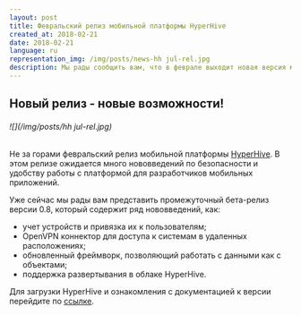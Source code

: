 ```yaml
---
layout: post
title: Февральский релиз мобильной платформы HyperHive
created_at: 2018-02-21
date: 2018-02-21
language: ru
representation_img: /img/posts/news-hh jul-rel.jpg
description: Мы рады сообщить вам, что в феврале выходит новая версия мобильной платформы HyperHive
---
```


## Новый релиз - новые возможности!

###### ![](/img/posts/hh jul-rel.jpg)

Не за горами февральский релиз мобильной платформы [HyperHive][hh]. В этом релизе ожидается много нововведений по безопасности и удобству работы с платформой для разработчиков мобильных приложений.  

Уже сейчас мы рады вам представить промежуточный бета-релиз версии 0.8, который содержит ряд нововведений, как:  

* учет устройств и привязка их к пользователям;  
* OpenVPN коннектор для доступа к системам в удаленных расположениях;  
* обновленный фреймворк, позволяющий работать с данными как с объектами;  
* поддержка развертывания в облаке HyperHive.  

Для загрузки HyperHive и ознакомления с документацией к версии перейдите по [ссылке][conf].  


[//]: #
   [conf]:<https://eigenmethod.atlassian.net/wiki>
   [hh]: <http://eigenmethod.ru/products/hh/>
